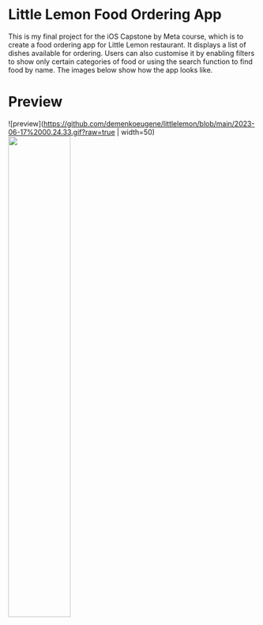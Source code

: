 # Little Lemon Food Ordering App

This is my final project for the iOS Capstone by Meta course, which is to create a food ordering app for Little Lemon restaurant. 
It displays a list of dishes available for ordering. Users can also customise it by enabling filters to show only certain categories 
of food or using the search function to find food by name. The images below show how the app looks like.

# Preview

![preview](https://github.com/demenkoeugene/littlelemon/blob/main/2023-06-17%2000.24.33.gif?raw=true | width=50)
<img src = "https://github.com/demenkoeugene/littlelemon/blob/main/2023-06-17%2000.24.33.gif?raw=true" width = "50%">
